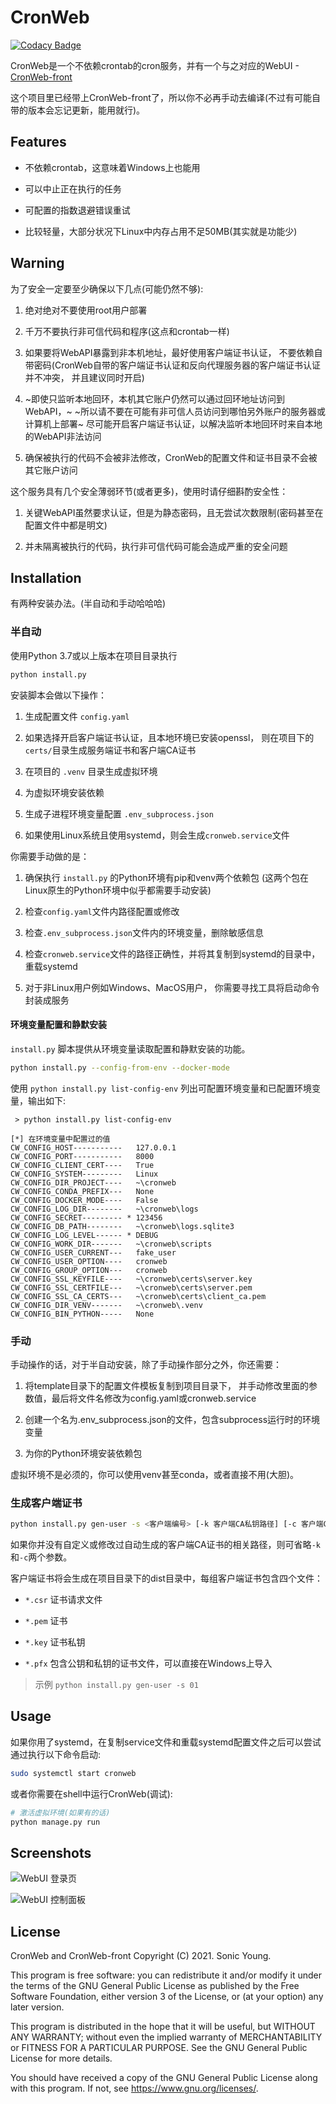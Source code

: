 # CronWeb

[![Codacy Badge](https://api.codacy.com/project/badge/Grade/d26364e5d2bc4007b91ea241f2ad8272)](https://app.codacy.com/gh/So0ni/cronweb?utm_source=github.com&utm_medium=referral&utm_content=So0ni/cronweb&utm_campaign=Badge_Grade_Settings)

CronWeb是一个不依赖crontab的cron服务，并有一个与之对应的WebUI - [CronWeb-front](https://github.com/So0ni/cronweb-front)

这个项目里已经带上CronWeb-front了，所以你不必再手动去编译(不过有可能自带的版本会忘记更新，能用就行)。

## Features

* 不依赖crontab，这意味着Windows上也能用

* 可以中止正在执行的任务

* 可配置的指数退避错误重试

* 比较轻量，大部分状况下Linux中内存占用不足50MB(其实就是功能少)

## Warning

为了安全一定要至少确保以下几点(可能仍然不够):

1. 绝对绝对不要使用root用户部署

2. 千万不要执行非可信代码和程序(这点和crontab一样)

3. 如果要将WebAPI暴露到非本机地址，最好使用客户端证书认证， 不要依赖自带密码(CronWeb自带的客户端证书认证和反向代理服务器的客户端证书认证并不冲突， 并且建议同时开启)

4. ~即使只监听本地回环，本机其它账户仍然可以通过回环地址访问到WebAPI，~
   ~所以请不要在可能有非可信人员访问到哪怕另外账户的服务器或计算机上部署~
   尽可能开启客户端证书认证，以解决监听本地回环时来自本地的WebAPI非法访问

5. 确保被执行的代码不会被非法修改，CronWeb的配置文件和证书目录不会被其它账户访问

这个服务具有几个安全薄弱环节(或者更多)，使用时请仔细斟酌安全性：

1. 关键WebAPI虽然要求认证，但是为静态密码，且无尝试次数限制(密码甚至在配置文件中都是明文)

2. 并未隔离被执行的代码，执行非可信代码可能会造成严重的安全问题

## Installation

有两种安装办法。(半自动和手动哈哈哈)

### 半自动

使用Python 3.7或以上版本在项目目录执行

```bash
python install.py
```

安装脚本会做以下操作：

1. 生成配置文件 `config.yaml`

2. 如果选择开启客户端证书认证，且本地环境已安装openssl， 则在项目下的`certs/`目录生成服务端证书和客户端CA证书

3. 在项目的 `.venv` 目录生成虚拟环境

4. 为虚拟环境安装依赖

5. 生成子进程环境变量配置 `.env_subprocess.json`

6. 如果使用Linux系统且使用systemd，则会生成`cronweb.service`文件

你需要手动做的是：

1. 确保执行 `install.py` 的Python环境有pip和venv两个依赖包
   (这两个包在Linux原生的Python环境中似乎都需要手动安装)

2. 检查`config.yaml`文件内路径配置或修改

3. 检查`.env_subprocess.json`文件内的环境变量，删除敏感信息

4. 检查`cronweb.service`文件的路径正确性，并将其复制到systemd的目录中，重载systemd

5. 对于非Linux用户例如Windows、MacOS用户， 你需要寻找工具将启动命令封装成服务

#### 环境变量配置和静默安装

`install.py` 脚本提供从环境变量读取配置和静默安装的功能。

```bash
python install.py --config-from-env --docker-mode
```

使用 `python install.py list-config-env` 列出可配置环境变量和已配置环境变量，输出如下:

```
 > python install.py list-config-env
 
[*] 在环境变量中配置过的值
CW_CONFIG_HOST-----------   127.0.0.1
CW_CONFIG_PORT-----------   8000
CW_CONFIG_CLIENT_CERT----   True
CW_CONFIG_SYSTEM---------   Linux
CW_CONFIG_DIR_PROJECT----   ~\cronweb
CW_CONFIG_CONDA_PREFIX---   None
CW_CONFIG_DOCKER_MODE----   False
CW_CONFIG_LOG_DIR--------   ~\cronweb\logs
CW_CONFIG_SECRET--------- * 123456
CW_CONFIG_DB_PATH--------   ~\cronweb\logs.sqlite3
CW_CONFIG_LOG_LEVEL------ * DEBUG
CW_CONFIG_WORK_DIR-------   ~\cronweb\scripts
CW_CONFIG_USER_CURRENT---   fake_user
CW_CONFIG_USER_OPTION----   cronweb
CW_CONFIG_GROUP_OPTION---   cronweb
CW_CONFIG_SSL_KEYFILE----   ~\cronweb\certs\server.key
CW_CONFIG_SSL_CERTFILE---   ~\cronweb\certs\server.pem
CW_CONFIG_SSL_CA_CERTS---   ~\cronweb\certs\client_ca.pem
CW_CONFIG_DIR_VENV-------   ~\cronweb\.venv
CW_CONFIG_BIN_PYTHON-----   None
```

### 手动

手动操作的话，对于半自动安装，除了手动操作部分之外，你还需要：

1. 将template目录下的配置文件模板复制到项目目录下， 并手动修改里面的参数值，最后将文件名修改为config.yaml或cronweb.service

2. 创建一个名为.env_subprocess.json的文件，包含subprocess运行时的环境变量

3. 为你的Python环境安装依赖包

虚拟环境不是必须的，你可以使用venv甚至conda，或者直接不用(大胆)。

### 生成客户端证书

```bash
python install.py gen-user -s <客户端编号> [-k 客户端CA私钥路径] [-c 客户端CA证书路径]
```

如果你并没有自定义或修改过自动生成的客户端CA证书的相关路径，则可省略`-k`和`-c`两个参数。

客户端证书将会生成在项目目录下的dist目录中，每组客户端证书包含四个文件：

* `*.csr` 证书请求文件

* `*.pem` 证书

* `*.key` 证书私钥

* `*.pfx` 包含公钥和私钥的证书文件，可以直接在Windows上导入

> 示例
> `python install.py gen-user -s 01`

## Usage

如果你用了systemd，在复制service文件和重载systemd配置文件之后可以尝试通过执行以下命令启动:

```bash
sudo systemctl start cronweb
```

或者你需要在shell中运行CronWeb(调试):

```bash
# 激活虚拟环境(如果有的话)
python manage.py run
```

## Screenshots

![WebUI 登录页](/assets/ss-login.png)

![WebUI 控制面板](/assets/ss-main.png)

## License

CronWeb and CronWeb-front Copyright (C) 2021. Sonic Young.

This program is free software: you can redistribute it and/or modify it under the terms of the GNU General Public
License as published by the Free Software Foundation, either version 3 of the License, or
(at your option) any later version.

This program is distributed in the hope that it will be useful, but WITHOUT ANY WARRANTY; without even the implied
warranty of MERCHANTABILITY or FITNESS FOR A PARTICULAR PURPOSE. See the GNU General Public License for more details.

You should have received a copy of the GNU General Public License along with this program. If not,
see <https://www.gnu.org/licenses/>.


